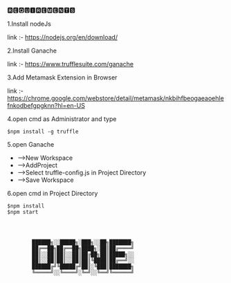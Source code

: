 

🆁🅴🆀🆄🅸🆁🅴🅼🅴🅽🆃🆂

1.Install nodeJs

link :- https://nodejs.org/en/download/

2.Install Ganache

link :- https://www.trufflesuite.com/ganache

3.Add Metamask Extension in Browser

link :- https://chrome.google.com/webstore/detail/metamask/nkbihfbeogaeaoehlefnkodbefgpgknn?hl=en-US


4.open cmd as Administrator and type

	$npm install -g truffle
	
5.open Ganache
 
 * -->New Workspace
 * -->AddProject
 * -->Select truffle-config.js in Project Directory
 * -->Save Workspace
 
6.open cmd in Project Directory
 
	$npm install
	$npm start
		
			
														
																						
			██████╗░░█████╗░███╗░░██╗███████╗
			██╔══██╗██╔══██╗████╗░██║██╔════╝
			██║░░██║██║░░██║██╔██╗██║█████╗░░
			██║░░██║██║░░██║██║╚████║██╔══╝░░
			██████╔╝╚█████╔╝██║░╚███║███████╗
			╚═════╝░░╚════╝░╚═╝░░╚══╝╚══════╝